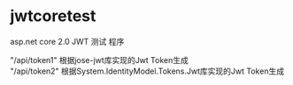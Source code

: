 # jwtcoretest
asp.net core 2.0 JWT  测试 程序 

"/api/token1" 根据jose-jwt库实现的Jwt Token生成  
"/api/token2" 根据System.IdentityModel.Tokens.Jwt库实现的Jwt Token生成
